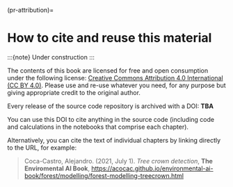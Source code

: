 (pr-attribution)=
# How to cite and reuse this material

:::{note}
Under construction
:::

The contents of this book are licensed for free and open consumption under the following license: [Creative Commons Attribution 4.0 International (CC BY 4.0)](https://creativecommons.org/licenses/by/4.0/). Please use and re-use whatever you need, for any purpose but giving appropriate credit to the original author.

Every release of the source code repository is archived with a DOI: **TBA** 

You can use this DOI to cite anything in the source code (including code and calculations in the notebooks that comprise each chapter).

Alternatively, you can cite the text of individual chapters by linking directly to the URL, for example:

> Coca-Castro, Alejandro. (2021, July 1). *Tree crown detection*, **The Enviromental AI Book**, https://acocac.github.io/environmental-ai-book/forest/modelling/forest-modelling-treecrown.html
